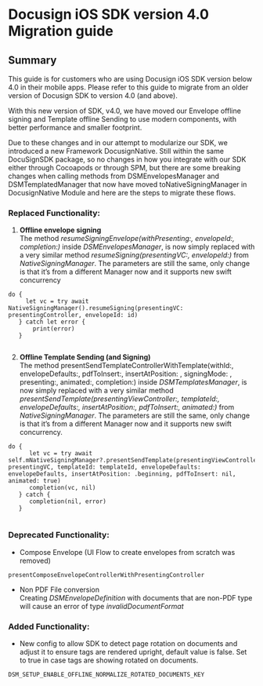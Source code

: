 # Docusign iOS SDK version 4.0 Migration guide

## Summary

This guide is for customers who are using Docusign iOS SDK version below 4.0 in their mobile apps. Please refer to this guide to migrate from an older version of Docusign SDK to version 4.0 (and above).

With this new version of SDK, v4.0, we have moved our Envelope offline signing and Template offline Sending to use modern components, with better performance and smaller footprint.

Due to these changes and in our attempt to modularize our SDK, we introduced a new Framework DocusignNative. Still within the same DocuSignSDK package, so no changes in how you integrate with our SDK either through Cocoapods or through SPM, but there are some breaking changes when calling methods from DSMEnvelopesManager and DSMTemplatedManager that now have moved toNativeSigningManager in DocusignNative Module and here are the steps to migrate these flows.

### Replaced Functionality:

1. **Offline envelope signing**  
   The method *resumeSigningEnvelope(withPresenting:, envelopeId:, completion:)* inside *DSMEnvelopesManager*, is now simply replaced with a very similar method *resumeSigning(presentingVC:, envelopeId:)* from *NativeSigningManager*. The parameters are still the same, only change is that it’s from a different Manager now and it supports new swift concurrency  
   

```
do {
     let vc = try await NativeSigningManager().resumeSigning(presentingVC: presentingController, envelopeId: id)
   } catch let error {
       print(error)
   }


```

2. **Offline Template Sending (and Signing)**  
   The method presentSendTemplateControllerWithTemplate(withId:, envelopeDefaults:, pdfToInsert:, insertAtPosition: , signingMode: , presenting:, animated:, completion:) inside *DSMTemplatesManager*, is now simply replaced with a very similar method *presentSendTemplate(presentingViewController:, templateId:, envelopeDefaults:, insertAtPosition:, pdfToInsert:, animated:)* from *NativeSigningManager*. The parameters are still the same, only change is that it’s from a different Manager now and it supports new swift concurrency.  
   

```
do {
      let vc = try await self.mNativeSigningManager?.presentSendTemplate(presentingViewController: presentingVC, templateId: templateId, envelopeDefaults: envelopeDefaults, insertAtPosition: .beginning, pdfToInsert: nil, animated: true)
      completion(vc, nil)
   } catch {
      completion(nil, error)
   }


```

### Deprecated Functionality:

- Compose Envelope (UI Flow to create envelopes from scratch was removed)

```
presentComposeEnvelopeControllerWithPresentingController
```

- Non PDF File conversion  
  Creating *DSMEnvelopeDefinition* with documents that are non-PDF type will cause an error of type *invalidDocumentFormat*

### Added Functionality:

- New config to allow SDK to detect page rotation on documents and adjust it to ensure tags are rendered upright, default value is false. Set to true in case tags are showing rotated on documents.

```
DSM_SETUP_ENABLE_OFFLINE_NORMALIZE_ROTATED_DOCUMENTS_KEY
```

